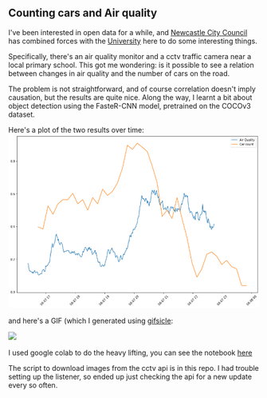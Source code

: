 ## Counting cars and Air quality

I've been interested in open data for a while, and [Newcastle City Council](https://www.netraveldata.co.uk/) has combined forces with the [University](https://urbanobservatory.ac.uk/) here to do some interesting things.

Specifically, there's an air quality monitor and a cctv traffic camera near a local primary school. This got me wondering: is it possible to see a relation between changes in air quality and the number of cars on the road. 

The problem is not straightforward, and of course correlation doesn't imply causation, but the results are quite nice. Along the way, I learnt a bit about object detection using the FasteR-CNN model, pretrained on the COCOv3 dataset.


Here's a plot of the two results over time:
![](air_quality_plot.png "Air quality plot")


and here's a GIF (which I generated using [gifsicle](https://www.lcdf.org/gifsicle/):

![](chilli_road_counting_cars.gif)

I used google colab to do the heavy lifting, you can see the notebook [here](https://colab.research.google.com/drive/13ifhi58oW9rgJ9IIUnRywjTGD_DUir0J?usp=sharing)

The script to download images from the cctv api is in this repo. I had trouble setting up the listener, so ended up just checking the api for a new update every so often.
